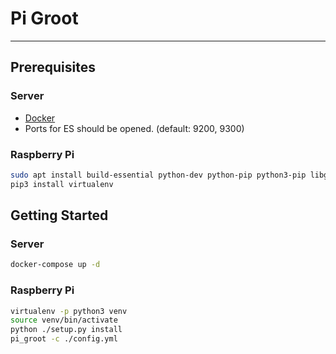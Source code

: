 # Pi Groot
---

## Prerequisites

### Server

 * [Docker](https://docs.docker.com/install/linux/docker-ce/debian/)
 * Ports for ES should be opened. (default: 9200, 9300)


### Raspberry Pi

```bash
sudo apt install build-essential python-dev python-pip python3-pip libgpiod2
pip3 install virtualenv
```


## Getting Started

### Server

```bash
docker-compose up -d
```

### Raspberry Pi

```bash
virtualenv -p python3 venv
source venv/bin/activate
python ./setup.py install
pi_groot -c ./config.yml
```